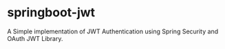 # springboot-jwt
A Simple implementation of JWT Authentication using Spring Security and OAuth JWT Library.
